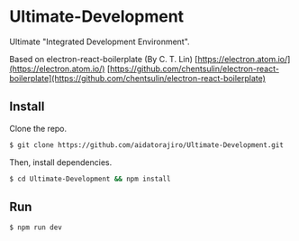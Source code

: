 # Ultimate-Development
Ultimate "Integrated Development Environment".

Based on electron-react-boilerplate (By C. T. Lin)
[https://electron.atom.io/](https://electron.atom.io/)
[https://github.com/chentsulin/electron-react-boilerplate](https://github.com/chentsulin/electron-react-boilerplate)

## Install
Clone the repo.

```bash
$ git clone https://github.com/aidatorajiro/Ultimate-Development.git
```

Then, install dependencies.

```bash
$ cd Ultimate-Development && npm install
```

## Run
```bash
$ npm run dev
```
